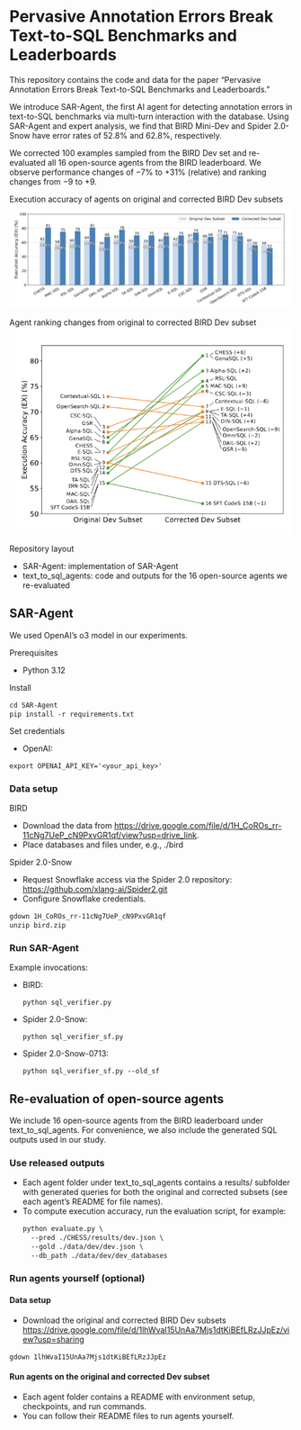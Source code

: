 # Pervasive Annotation Errors Break Text-to-SQL Benchmarks and Leaderboards

This repository contains the code and data for the paper “Pervasive Annotation Errors Break Text-to-SQL Benchmarks and Leaderboards.”

We introduce SAR-Agent, the first AI agent for detecting annotation errors in text-to-SQL benchmarks via multi-turn interaction with the database. Using SAR-Agent and expert analysis, we find that BIRD Mini-Dev and Spider 2.0-Snow have error rates of 52.8% and 62.8%, respectively.

We corrected 100 examples sampled from the BIRD Dev set and re-evaluated all 16 open-source agents from the BIRD leaderboard. We observe performance changes of −7% to +31% (relative) and ranking changes from −9 to +9.

Execution accuracy of agents on original and corrected BIRD Dev subsets  
![Figure 1: Execution accuracy of agents on original and corrected BIRD Dev subsets.](materials/ex.png)

Agent ranking changes from original to corrected BIRD Dev subset  
![Figure 2: Agent ranking changes from original to corrected BIRD Dev subset.](materials/rank.png)

Repository layout
- SAR-Agent: implementation of SAR-Agent
- text_to_sql_agents: code and outputs for the 16 open-source agents we re-evaluated


## SAR-Agent

We used OpenAI’s o3 model in our experiments.

Prerequisites
- Python 3.12

Install

  ```
  cd SAR-Agent
  pip install -r requirements.txt
  ```

Set credentials
- OpenAI:
```
export OPENAI_API_KEY='<your_api_key>'
```

### Data setup

BIRD
- Download the data from https://drive.google.com/file/d/1H_CoROs_rr-11cNg7UeP_cN9PxvGR1qf/view?usp=drive_link.
- Place databases and files under, e.g., ./bird

Spider 2.0-Snow
- Request Snowflake access via the Spider 2.0 repository: https://github.com/xlang-ai/Spider2.git
- Configure Snowflake credentials.

```
gdown 1H_CoROs_rr-11cNg7UeP_cN9PxvGR1qf
unzip bird.zip
```

### Run SAR-Agent

Example invocations:
- BIRD:
  ```
  python sql_verifier.py
  ```
- Spider 2.0-Snow:
  ```
  python sql_verifier_sf.py
  ```

- Spider 2.0-Snow-0713:
  ```
  python sql_verifier_sf.py --old_sf
  ```


## Re-evaluation of open-source agents

We include 16 open-source agents from the BIRD leaderboard under text_to_sql_agents. For convenience, we also include the generated SQL outputs used in our study.


### Use released outputs

- Each agent folder under text_to_sql_agents contains a results/ subfolder with generated queries for both the original and corrected subsets (see each agent’s README for file names).
- To compute execution accuracy, run the evaluation script, for example:
  ```
  python evaluate.py \
    --pred ./CHESS/results/dev.json \
    --gold ./data/dev/dev.json \
    --db_path ./data/dev/dev_databases
  ```

### Run agents yourself (optional)

#### Data setup

- Download the original and corrected BIRD Dev subsets https://drive.google.com/file/d/1lhWvaI15UnAa7Mjs1dtKiBEfLRzJJpEz/view?usp=sharing

```
gdown 1lhWvaI15UnAa7Mjs1dtKiBEfLRzJJpEz
```

#### Run agents on the original and corrected Dev subset 

- Each agent folder contains a README with environment setup, checkpoints, and run commands.
- You can follow their README files to run agents yourself.

